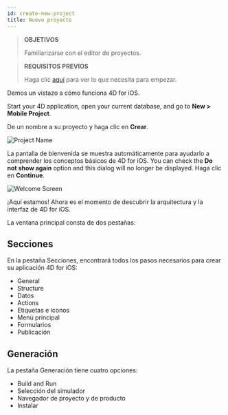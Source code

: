 ```yaml
---
id: create-new-project
title: Nuevo proyecto
---
```


> **OBJETIVOS**
> 
> Familiarizarse con el editor de proyectos.


> **REQUISITOS PREVIOS**
> 
> Haga clic [aquí](prerequisites.html) para ver lo que necesita para empezar.


Demos un vistazo a cómo funciona 4D for iOS.

Start your 4D application, open your current database, and go to **New > Mobile Project**.

De un nombre a su proyecto y haga clic en **Crear**.

![Project Name](assets/en/project-editor/Project-creation-4D-for-iOS.png)

La pantalla de bienvenida se muestra automáticamente para ayudarlo a comprender los conceptos básicos de 4D for iOS. You can check the **Do not show again** option and this dialog will no longer be displayed. Haga clic en **Continue**.

![Welcome Screen](assets/en/project-editor/Welcome-Screen-4D-for-iOS.png)

¡Aquí estamos! Ahora es el momento de descubrir la arquitectura y la interfaz de 4D for iOS.

La ventana principal consta de dos pestañas:

## Secciones

En la pestaña Secciones, encontrará todos los pasos necesarios para crear su aplicación 4D for iOS:

* General
* Structure
* Datos
* Actions
* Etiquetas e iconos
* Menú principal
* Formularios
* Publicación

## Generación

La pestaña Generación tiene cuatro opciones:

* Build and Run
* Selección del simulador
* Navegador de proyecto y de producto
* Instalar 
